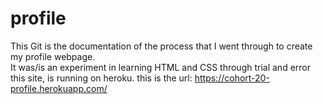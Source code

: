 # profile
This Git is the documentation of the process that I went through to create my profile webpage.  
It was/is an experiment in learning HTML and CSS through trial and error
this site, is running on heroku. this is the url:
https://cohort-20-profile.herokuapp.com/
